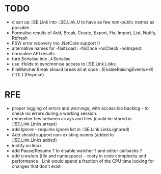 # TODO
 - clean up ⎕SE.Link into ⎕SE.Link.U to have as few non-public names as possible
 - Formalise results of Add, Break, Create, Export, Fix, Import, List, Notify, Refresh
 - FSW error recovery (no .NetCore support !)
 - alternative names for -fastLoad : -fixOnce -noCheck -noInspect
 - normalise API results
 - turn Serialise into ,↓Serialise
 - use :Holds to synchronise access to ⎕SE.Link.Links
 - FileWatcher.Break should break all at once : (EnableRaisingEvents←0) (⎕DL) (Dispose)

# RFE
 - proper logging of errors and warnings, with accessible backlog - to check no errors during a working session.
 - remember ties between arrays and files (could be stored in ⎕SE.Link.Links.arrays)
 - add Ignore - requires ignore list in ⎕SE.Link.Links.ignored)
 - Add should support non-existing names (added to ⎕SE.Link.Links.added)
 - inotify on linux
 - add Pause/Resume ? to disable watcher ? and editor callbacks ?
 - add crawlers (file and namespace) - costy in code complexity and performance : Link would spend a fraction of the CPU time looking for changes that don't exist
